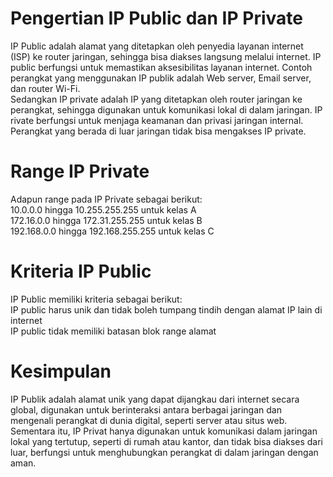 # Pengertian IP Public dan IP Private 
 IP Public adalah alamat yang ditetapkan oleh penyedia layanan internet (ISP) ke router jaringan, sehingga bisa diakses langsung melalui internet. IP public berfungsi untuk memastikan aksesibilitas layanan internet. Contoh perangkat yang menggunakan IP publik adalah Web server, Email server, dan router Wi-Fi.\
Sedangkan IP private adalah IP yang ditetapkan oleh router jaringan ke perangkat, sehingga digunakan untuk komunikasi lokal di dalam jaringan. IP rivate berfungsi untuk menjaga keamanan dan privasi jaringan internal. Perangkat yang berada di luar jaringan tidak bisa mengakses IP private.

# Range IP Private
Adapun range pada IP Private sebagai berikut:\
10.0.0.0 hingga 10.255.255.255 untuk kelas A\
172.16.0.0 hingga 172.31.255.255 untuk kelas B\
192.168.0.0 hingga 192.168.255.255 untuk kelas C

# Kriteria IP Public
IP Public memiliki kriteria sebagai berikut:\
IP public harus unik dan tidak boleh tumpang tindih dengan alamat IP lain di internet\
IP public tidak memiliki batasan blok range alamat

# Kesimpulan
IP Publik adalah alamat unik yang dapat dijangkau dari internet secara global, digunakan untuk berinteraksi antara berbagai jaringan dan mengenali perangkat di dunia digital, seperti server atau situs web. Sementara itu, IP Privat hanya digunakan untuk komunikasi dalam jaringan lokal yang tertutup, seperti di rumah atau kantor, dan tidak bisa diakses dari luar, berfungsi untuk menghubungkan perangkat di dalam jaringan dengan aman.
